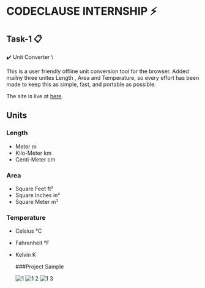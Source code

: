 # CODECLAUSE INTERNSHIP ⚡️ 

## Task-1 📋
✔️ Unit Converter \ 

This is a user friendly offline unit conversion tool for the browser. Added mailny three unites Length , Area and Temperature, so every effort has been made to keep this as simple, fast, and portable as possible.

The site is live at [here](https://albithomson.github.io/Unit_Converter/area.html).

## Units

### Length
* Meter m
* Kilo-Meter km
* Centi-Meter cm

### Area
* Square Feet ft²
* Square Inches in²
* Square Meter m²

### Temperature
* Celsius °C
* Fahrenheit °F
* Kelvin K

  ###Project Sample

  ![1](https://github.com/albithomson/Unit_Converter/assets/90432872/5f73ae11-845d-458a-a41e-deeb49b98e33)
![1 2](https://github.com/albithomson/Unit_Converter/assets/90432872/d9fcce92-2c3f-4fff-a70b-97fca7a0f5ef)
![1 3](https://github.com/albithomson/Unit_Converter/assets/90432872/01681cc6-86d1-4d78-b8e2-30269def65cf)


